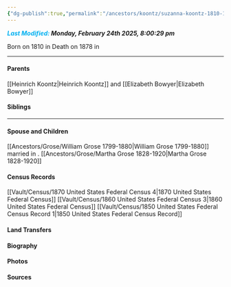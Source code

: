 ```yaml
---
{"dg-publish":true,"permalink":"/ancestors/koontz/suzanna-koontz-1810-1878/","tags":["Susanna-Koontz"]}
---
```


***<font color="#00b0f0">Last Modified:</font> Monday, February 24th 2025, 8:00:29 pm***

Born on  1810 in <!-- link to place -->
Death on 1878 in <!-- link to place -->

---
#### Parents

[[Heinrich Koontz\|Heinrich Koontz]] and [[Elizabeth Bowyer\|Elizabeth Bowyer]]
#### Siblings
<!-- Link to sibling -->

---
#### Spouse and Children
[[Ancestors/Grose/William Grose 1799-1880\|William Grose 1799-1880]] married <!-- link to date --> in <!-- link to place -->.
[[Ancestors/Grose/Martha Grose 1828-1920\|Martha Grose 1828-1920]]

#### Census Records
[[Vault/Census/1870 United States Federal Census 4\|1870 United States Federal Census]]
[[Vault/Census/1860 United States Federal Census 3\|1860 United States Federal Census]]
[[Vault/Census/1850 United States Federal Census Record 1\|1850 United States Federal Census Record]]
#### Land Transfers

#### Biography

#### Photos

#### Sources

